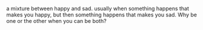 a mixture between happy and sad. usually when something happens that makes you happy, but then something happens that makes you sad. Why be one or the other when you can be both?
